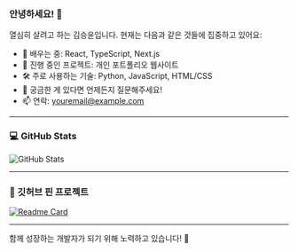 ### 안녕하세요! 👋

열심히 살려고 하는 김승윤입니다.
현재는 다음과 같은 것들에 집중하고 있어요:

- 🌱 배우는 중: React, TypeScript, Next.js
- 🔭 진행 중인 프로젝트: 개인 포트폴리오 웹사이트
- 🛠️ 주로 사용하는 기술: Python, JavaScript, HTML/CSS
- 💬 궁금한 게 있다면 언제든지 질문해주세요!
- 📫 연락: [youremail@example.com](mailto:youremail@example.com)

---

### 💻 GitHub Stats

![GitHub Stats](https://github-readme-stats.vercel.app/api?username=your-username&show_icons=true&theme=default)

---

### 📌 깃허브 핀 프로젝트

[![Readme Card](https://github-readme-stats.vercel.app/api/pin/?username=your-username&repo=your-repo)](https://github.com/your-username/your-repo)

---

함께 성장하는 개발자가 되기 위해 노력하고 있습니다! 🚀
